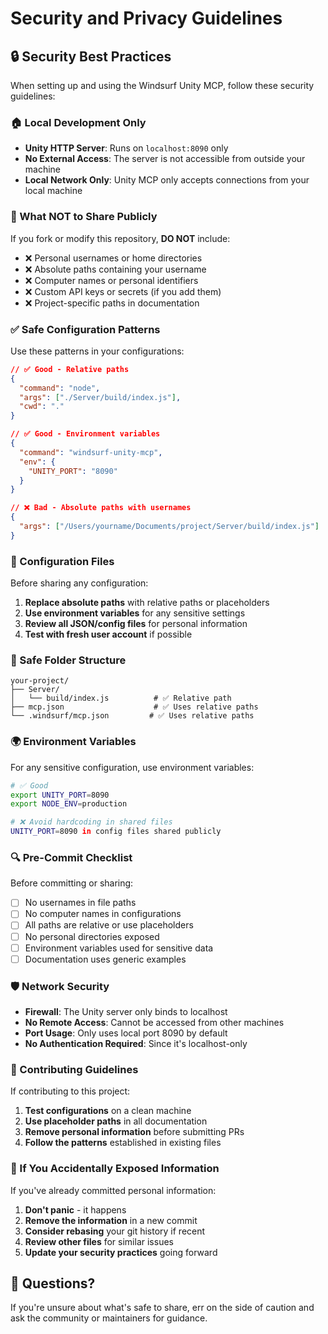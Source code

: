 # Security and Privacy Guidelines

## 🔒 Security Best Practices

When setting up and using the Windsurf Unity MCP, follow these security guidelines:

### 🏠 Local Development Only

- **Unity HTTP Server**: Runs on `localhost:8090` only
- **No External Access**: The server is not accessible from outside your machine
- **Local Network Only**: Unity MCP only accepts connections from your local machine

### 🚫 What NOT to Share Publicly

If you fork or modify this repository, **DO NOT** include:

- ❌ Personal usernames or home directories
- ❌ Absolute paths containing your username
- ❌ Computer names or personal identifiers
- ❌ Custom API keys or secrets (if you add them)
- ❌ Project-specific paths in documentation

### ✅ Safe Configuration Patterns

Use these patterns in your configurations:

```json
// ✅ Good - Relative paths
{
  "command": "node",
  "args": ["./Server/build/index.js"],
  "cwd": "."
}

// ✅ Good - Environment variables
{
  "command": "windsurf-unity-mcp",
  "env": {
    "UNITY_PORT": "8090"
  }
}

// ❌ Bad - Absolute paths with usernames
{
  "args": ["/Users/yourname/Documents/project/Server/build/index.js"]
}
```

### 🔧 Configuration Files

Before sharing any configuration:

1. **Replace absolute paths** with relative paths or placeholders
2. **Use environment variables** for any sensitive settings
3. **Review all JSON/config files** for personal information
4. **Test with fresh user account** if possible

### 📁 Safe Folder Structure

```
your-project/
├── Server/
│   └── build/index.js          # ✅ Relative path
├── mcp.json                    # ✅ Uses relative paths
└── .windsurf/mcp.json         # ✅ Uses relative paths
```

### 🌍 Environment Variables

For any sensitive configuration, use environment variables:

```bash
# ✅ Good
export UNITY_PORT=8090
export NODE_ENV=production

# ❌ Avoid hardcoding in shared files
UNITY_PORT=8090 in config files shared publicly
```

### 🔍 Pre-Commit Checklist

Before committing or sharing:

- [ ] No usernames in file paths
- [ ] No computer names in configurations
- [ ] All paths are relative or use placeholders
- [ ] No personal directories exposed
- [ ] Environment variables used for sensitive data
- [ ] Documentation uses generic examples

### 🛡️ Network Security

- **Firewall**: The Unity server only binds to localhost
- **No Remote Access**: Cannot be accessed from other machines
- **Port Usage**: Only uses local port 8090 by default
- **No Authentication Required**: Since it's localhost-only

### 📝 Contributing Guidelines

If contributing to this project:

1. **Test configurations** on a clean machine
2. **Use placeholder paths** in all documentation
3. **Remove personal information** before submitting PRs
4. **Follow the patterns** established in existing files

### 🚨 If You Accidentally Exposed Information

If you've already committed personal information:

1. **Don't panic** - it happens
2. **Remove the information** in a new commit
3. **Consider rebasing** your git history if recent
4. **Review other files** for similar issues
5. **Update your security practices** going forward

## 📧 Questions?

If you're unsure about what's safe to share, err on the side of caution and ask the community or maintainers for guidance. 